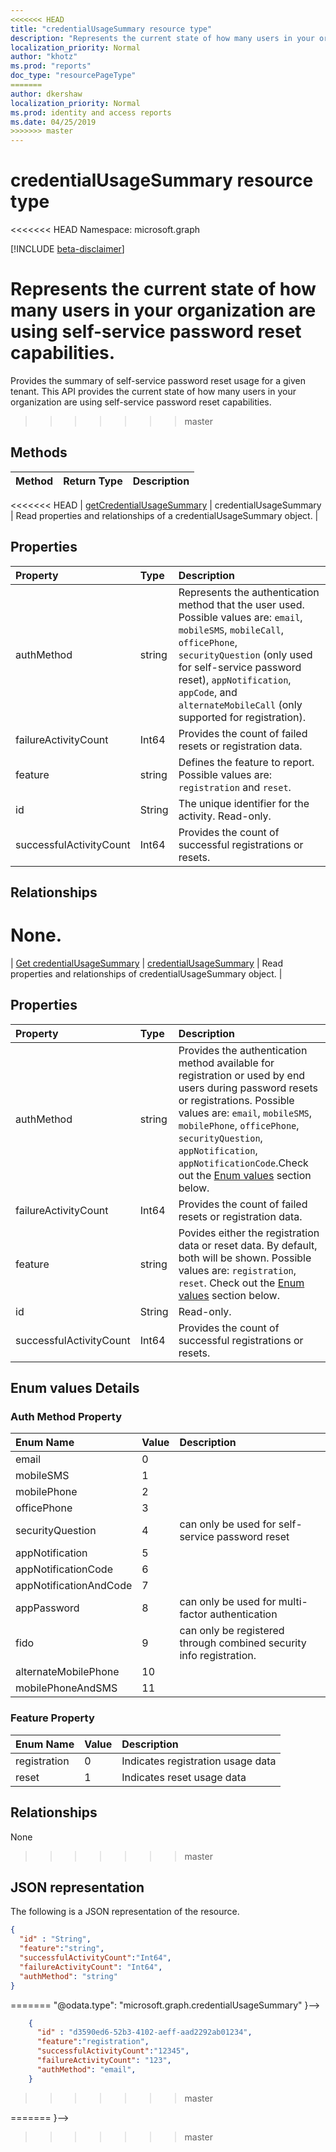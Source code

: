 ```yaml
---
<<<<<<< HEAD
title: "credentialUsageSummary resource type"
description: "Represents the current state of how many users in your organization are using self-service password reset capabilities."
localization_priority: Normal
author: "khotz"
ms.prod: "reports"
doc_type: "resourcePageType"
=======
author: dkershaw
localization_priority: Normal
ms.prod: identity and access reports
ms.date: 04/25/2019
>>>>>>> master
---
```


# credentialUsageSummary resource type

<<<<<<< HEAD
Namespace: microsoft.graph

[!INCLUDE [beta-disclaimer](../../includes/beta-disclaimer.md)]

Represents the current state of how many users in your organization are using self-service password reset capabilities.
=======
Provides the summary of self-service password reset usage for a given tenant. This API provides the current state of how many users in your organization are using self-service password reset capabilities.
>>>>>>> master

## Methods

| Method       | Return Type | Description |
|:-------------|:------------|:------------|
<<<<<<< HEAD
| [getCredentialUsageSummary](../api/reportroot-getcredentialusagesummary.md) | credentialUsageSummary | Read properties and relationships of a credentialUsageSummary object. |

## Properties

| Property     | Type        | Description |
|:-------------|:------------|:------------|
| authMethod | string | Represents the authentication method that the user used. Possible values are: `email`, `mobileSMS`, `mobileCall`, `officePhone`, `securityQuestion` (only used for self-service password reset), `appNotification`, `appCode`, and  `alternateMobileCall` (only supported for registration). |
| failureActivityCount | Int64 | Provides the count of failed resets or registration data. |
| feature | string | Defines the feature to report. Possible values are: `registration` and `reset`. |
| id | String | The unique identifier for the activity. Read-only. |
| successfulActivityCount | Int64 | Provides the count of successful registrations or resets. |

## Relationships

None.
=======
| [Get credentialUsageSummary](../api/credentialusagesummary_get.md) | [credentialUsageSummary](credentialusagesummary.md) | Read properties and relationships of credentialUsageSummary object. |


## Properties
| Property     | Type        | Description |
|:-------------|:------------|:------------|
|authMethod|string| Provides the authentication method available for registration or used by end users during password resets or registrations. Possible values are: `email`, `mobileSMS`, `mobilePhone`, `officePhone`, `securityQuestion`, `appNotification`, `appNotificationCode`.Check out the [Enum values](#Enum-values-Details) section below.|
|failureActivityCount|Int64| Provides the count of failed resets or registration data.|
|feature|string| Povides either the registration data or reset data. By default, both will be shown. Possible values are: `registration`, `reset`. Check out the [Enum values](#Enum-values-Details) section below.|
|id|String| Read-only.|Unique Id of the activity.|
|successfulActivityCount|Int64|Provides the count of successful registrations or resets.|

## Enum values Details
### Auth Method Property
| Enum Name | Value | Description
| :---------|:-------|:----------
email|0|
mobileSMS|1|
mobilePhone|2|
officePhone|3|
securityQuestion|4|can only be used for self-service password reset|
appNotification|5|
appNotificationCode|6|
appNotificationAndCode|7|
appPassword|8|can only be used for multi-factor authentication|
fido|9|can only be registered through combined security info registration.|
alternateMobilePhone|10|
mobilePhoneAndSMS|11|

### Feature Property

| Enum Name | Value | Description
| :---------|:-------|:----------
registration|0| Indicates registration usage data
reset|1| Indicates reset usage data

## Relationships

None

>>>>>>> master

## JSON representation

The following is a JSON representation of the resource.

<!-- {
  "blockType": "resource",
  "optionalProperties": [

  ],
<<<<<<< HEAD
  "@odata.type": "microsoft.graph.credentialUsageSummary",
  "baseType": "",
  "keyProperty": "id"
}-->

```json
{
  "id" : "String",
  "feature":"string",
  "successfulActivityCount":"Int64",
  "failureActivityCount": "Int64",
  "authMethod": "string"
}
```

<!-- uuid: 16cd6b66-4b1a-43a1-adaf-3a886856ed98
2019-02-04 14:57:30 UTC -->
=======
  "@odata.type": "microsoft.graph.credentialUsageSummary"
}-->

```json
    {
      "id" : "d3590ed6-52b3-4102-aeff-aad2292ab01234",
      "feature":"registration",
      "successfulActivityCount":"12345",
      "failureActivityCount": "123",
      "authMethod": "email",
    }

```

<!-- uuid: 8fcb5dbc-d5aa-4681-8e31-b001d5168d79
2015-10-25 14:57:30 UTC -->
>>>>>>> master
<!-- {
  "type": "#page.annotation",
  "description": "credentialUsageSummary resource",
  "keywords": "",
  "section": "documentation",
  "tocPath": ""
<<<<<<< HEAD
}-->
=======
}-->
>>>>>>> master
